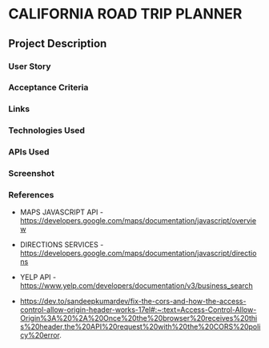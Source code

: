 # CALIFORNIA ROAD TRIP PLANNER

## Project Description

### User Story

### Acceptance Criteria


### Links


### Technologies Used


### APIs Used
### Screenshot

### References

* MAPS JAVASCRIPT API -  https://developers.google.com/maps/documentation/javascript/overview
* DIRECTIONS SERVICES - https://developers.google.com/maps/documentation/javascript/directions
* YELP API - https://www.yelp.com/developers/documentation/v3/business_search

* https://dev.to/sandeepkumardev/fix-the-cors-and-how-the-access-control-allow-origin-header-works-17el#:~:text=Access-Control-Allow-Origin%3A%20%2A%20Once%20the%20browser%20receives%20this%20header,the%20API%20request%20with%20the%20CORS%20policy%20error.